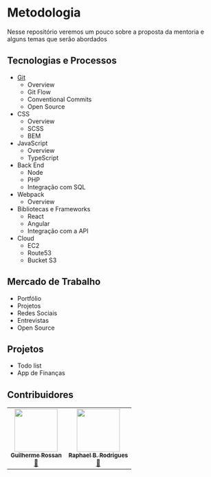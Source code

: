 # Metodologia
Nesse repositório veremos um pouco sobre a proposta da mentoria e alguns temas que serão abordados

## Tecnologias e Processos
* [Git](https://github.com/mentoria-unasp/learning-git)  
  * Overview
  * Git Flow 
  * Conventional Commits
  * Open Source
* CSS
  * Overview
  * SCSS
  * BEM
* JavaScript
  * Overview
  * TypeScript
* Back End
  * Node
  * PHP
  * Integração com SQL
* Webpack
  * Overview
* Bibliotecas e Frameworks
  * React 
  * Angular
  * Integração com a API
* Cloud
  * EC2
  * Route53
  * Bucket S3

## Mercado de Trabalho
* Portfólio
* Projetos
* Redes Sociais
* Entrevistas
* Open Source

## Projetos
* Todo list
* App de Finanças

## Contribuidores

<table>
  <tr>
    <td align="center"><a href="https://github.com/RossanGR"><img src="https://avatars.githubusercontent.com/u/89818378?v=4" width="100px;" alt=""/><br /><sub><b>Guilherme Rossan</b></sub></a><br /><a href="https://github.com/RossanGR">📖</a></td>
    <td align="center"><a href="https://github.com/RaphaelBRodrigues"><img src="https://avatars.githubusercontent.com/u/42044496?v=4" width="100px;" alt=""/><br /><sub><b>Raphael B. Rodrigues</b></sub></a><br /><a href="https://github.com/RaphaelBRodrigues">📖</a></td>
  </tr>
</table>

